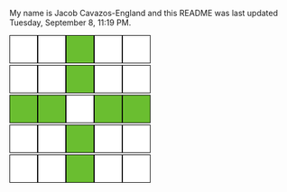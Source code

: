 My name is Jacob Cavazos-England and this README was last updated Tuesday, September 8, 11:19 PM.

![dead](.&#x2F;assets&#x2F;dead.png)![dead](.&#x2F;assets&#x2F;dead.png)![live](.&#x2F;assets&#x2F;live.png)![dead](.&#x2F;assets&#x2F;dead.png)![dead](.&#x2F;assets&#x2F;dead.png)  
![dead](.&#x2F;assets&#x2F;dead.png)![dead](.&#x2F;assets&#x2F;dead.png)![live](.&#x2F;assets&#x2F;live.png)![dead](.&#x2F;assets&#x2F;dead.png)![dead](.&#x2F;assets&#x2F;dead.png)  
![live](.&#x2F;assets&#x2F;live.png)![live](.&#x2F;assets&#x2F;live.png)![dead](.&#x2F;assets&#x2F;dead.png)![live](.&#x2F;assets&#x2F;live.png)![live](.&#x2F;assets&#x2F;live.png)  
![dead](.&#x2F;assets&#x2F;dead.png)![dead](.&#x2F;assets&#x2F;dead.png)![live](.&#x2F;assets&#x2F;live.png)![dead](.&#x2F;assets&#x2F;dead.png)![dead](.&#x2F;assets&#x2F;dead.png)  
![dead](.&#x2F;assets&#x2F;dead.png)![dead](.&#x2F;assets&#x2F;dead.png)![live](.&#x2F;assets&#x2F;live.png)![dead](.&#x2F;assets&#x2F;dead.png)![dead](.&#x2F;assets&#x2F;dead.png)  
